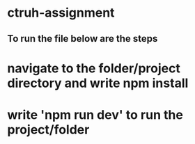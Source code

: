 # ctruh-assignment
<h2>To run the file below are the steps</h2>
<h1>navigate to the folder/project directory and write npm install</h1>
<h1>write 'npm run dev' to run the project/folder</h1>
